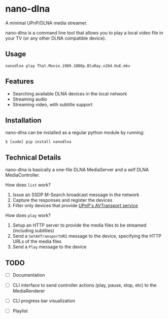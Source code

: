 nano-dlna
=========

A minimal UPnP/DLNA media streamer.

nano-dlna is a command line tool that allows you to play a local video file in your TV (or any other DLNA compatible device).


Usage
-----

    nanodlna play That.Movie.1989.1080p.BluRay.x264.HuE.mkv


Features
--------
- Searching available DLNA devices in the local network
- Streaming audio
- Streaming video, with subtitle support


Installation
------------

nano-dlna can be installed as a regular python module by running:

    $ [sudo] pip install nanodlna


Technical Details
-----------------

nano-dlna is basically a one-file DLNA MediaServer and a self DLNA MediaController. 

How does `list` work?

1. Issue an SSDP M-Search broadcast message in the network
2. Capture the responses and register the devices
3. Filter only devices that provide [UPnP's AVTransport service](http://www.upnp.org/specs/av/UPnP-av-AVTransport-v3-Service-20101231.pdf)


How does `play` work?

1. Setup an HTTP server to provide the media files to be streamed (including subtitles)
2. Send a `SetAVTransportURI` message to the device, specifying the HTTP URLs of the media files
3. Send a `Play` message to the device


TODO
----
- [ ] Documentation
- [ ] CLI interface to send controller actions (play, pause, stop, etc) to the MediaRenderer
- [ ] CLI progress bar visualization
- [ ] Playlist

